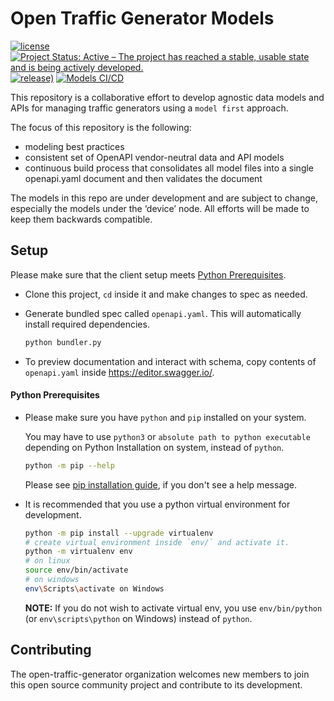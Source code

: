 # Open Traffic Generator Models

[![license](https://img.shields.io/badge/license-MIT-green.svg)](https://en.wikipedia.org/wiki/MIT_License)
[![Project Status: Active – The project has reached a stable, usable state and is being actively developed.](https://www.repostatus.org/badges/latest/active.svg)](https://www.repostatus.org/#active)
[![release)](https://img.shields.io/github/v/release/open-traffic-generator/models)](https://github.com/open-traffic-generator/models/releases/latest)
[![Models CI/CD](https://github.com/open-traffic-generator/models/workflows/Models%20CI/CD/badge.svg)](https://github.com/open-traffic-generator/models/actions)

This repository is a collaborative effort to develop agnostic data 
models and APIs for managing traffic generators using a `model first` approach.

The focus of this repository is the following:
- modeling best practices
- consistent set of OpenAPI vendor-neutral data and API models
- continuous build process that consolidates all model files into 
a single openapi.yaml document and then validates the document

The models in this repo are under development and are subject to change, especially the models under the ‘device’ node.  All efforts will be made to keep them backwards compatible.

## Setup

Please make sure that the client setup meets [Python Prerequisites](#python-prerequisites).

- Clone this project, `cd` inside it and make changes to spec as needed.

- Generate bundled spec called `openapi.yaml`. This will automatically install required dependencies.
  ```sh
  python bundler.py
  ```

- To preview documentation and interact with schema, copy contents of `openapi.yaml` inside https://editor.swagger.io/.

#### Python Prerequisites

- Please make sure you have `python` and `pip` installed on your system.

  You may have to use `python3` or `absolute path to python executable` depending on Python Installation on system, instead of `python`.

  ```sh
  python -m pip --help
  ```
  
  Please see [pip installation guide](https://pip.pypa.io/en/stable/installing/), if you don't see a help message.

- It is recommended that you use a python virtual environment for development.

  ```sh
  python -m pip install --upgrade virtualenv
  # create virtual environment inside `env/` and activate it.
  python -m virtualenv env
  # on linux
  source env/bin/activate
  # on windows
  env\Scripts\activate on Windows
  ```

  **NOTE:** If you do not wish to activate virtual env, you use `env/bin/python` (or `env\scripts\python` on Windows) instead of `python`.

## Contributing
The open-traffic-generator organization welcomes new members to join this open
source community project and contribute to its development.
